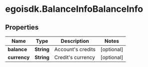 # egoisdk.BalanceInfoBalanceInfo

## Properties

Name | Type | Description | Notes
------------ | ------------- | ------------- | -------------
**balance** | **String** | Account&#39;s credits | [optional] 
**currency** | **String** | Credit&#39;s currency | [optional] 


